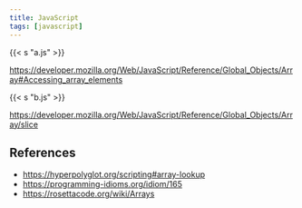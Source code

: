 ```yaml
---
title: JavaScript
tags: [javascript]
---
```


{{< s "a.js" >}}

<https://developer.mozilla.org/Web/JavaScript/Reference/Global_Objects/Array#Accessing_array_elements>

{{< s "b.js" >}}

<https://developer.mozilla.org/Web/JavaScript/Reference/Global_Objects/Array/slice>

## References

- <https://hyperpolyglot.org/scripting#array-lookup>
- <https://programming-idioms.org/idiom/165>
- <https://rosettacode.org/wiki/Arrays>
